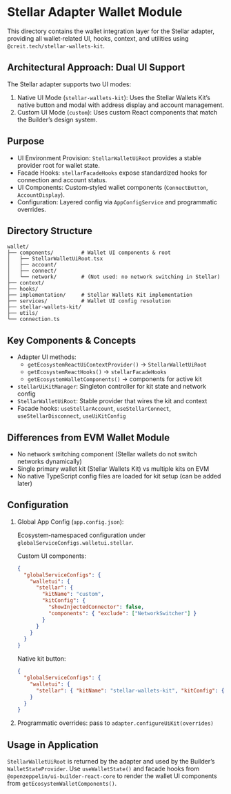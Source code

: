 # Stellar Adapter Wallet Module

This directory contains the wallet integration layer for the Stellar adapter, providing all wallet‑related UI, hooks, context, and utilities using `@creit.tech/stellar-wallets-kit`.

## Architectural Approach: Dual UI Support

The Stellar adapter supports two UI modes:

1. Native UI Mode (`stellar-wallets-kit`): Uses the Stellar Wallets Kit’s native button and modal with address display and account management.
2. Custom UI Mode (`custom`): Uses custom React components that match the Builder’s design system.

## Purpose

- UI Environment Provision: `StellarWalletUiRoot` provides a stable provider root for wallet state.
- Facade Hooks: `stellarFacadeHooks` expose standardized hooks for connection and account status.
- UI Components: Custom‑styled wallet components (`ConnectButton`, `AccountDisplay`).
- Configuration: Layered config via `AppConfigService` and programmatic overrides.

## Directory Structure

```text
wallet/
├── components/         # Wallet UI components & root
│   ├── StellarWalletUiRoot.tsx
│   ├── account/
│   ├── connect/
│   └── network/        # (Not used: no network switching in Stellar)
├── context/
├── hooks/
├── implementation/     # Stellar Wallets Kit implementation
├── services/           # Wallet UI config resolution
├── stellar-wallets-kit/
├── utils/
└── connection.ts
```

## Key Components & Concepts

- Adapter UI methods:
  - `getEcosystemReactUiContextProvider()` → `StellarWalletUiRoot`
  - `getEcosystemReactHooks()` → `stellarFacadeHooks`
  - `getEcosystemWalletComponents()` → components for active kit
- `stellarUiKitManager`: Singleton controller for kit state and network config
- `StellarWalletUiRoot`: Stable provider that wires the kit and context
- Facade hooks: `useStellarAccount`, `useStellarConnect`, `useStellarDisconnect`, `useUiKitConfig`

## Differences from EVM Wallet Module

- No network switching component (Stellar wallets do not switch networks dynamically)
- Single primary wallet kit (Stellar Wallets Kit) vs multiple kits on EVM
- No native TypeScript config files are loaded for kit setup (can be added later)

## Configuration

1. Global App Config (`app.config.json`):

   Ecosystem‑namespaced configuration under `globalServiceConfigs.walletui.stellar`.

   Custom UI components:

   ```json
   {
     "globalServiceConfigs": {
       "walletui": {
         "stellar": {
           "kitName": "custom",
           "kitConfig": {
             "showInjectedConnector": false,
             "components": { "exclude": ["NetworkSwitcher"] }
           }
         }
       }
     }
   }
   ```

   Native kit button:

   ```json
   {
     "globalServiceConfigs": {
       "walletui": {
         "stellar": { "kitName": "stellar-wallets-kit", "kitConfig": {} }
       }
     }
   }
   ```

2. Programmatic overrides: pass to `adapter.configureUiKit(overrides)`

## Usage in Application

`StellarWalletUiRoot` is returned by the adapter and used by the Builder’s `WalletStateProvider`. Use `useWalletState()` and facade hooks from `@openzeppelin/ui-builder-react-core` to render the wallet UI components from `getEcosystemWalletComponents()`.
